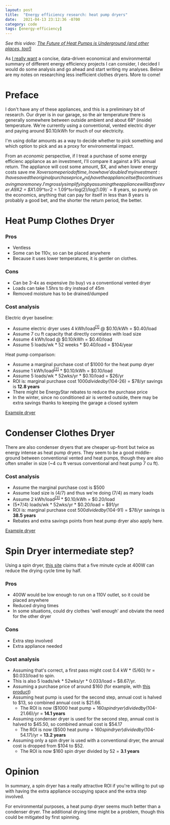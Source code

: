 ```yaml
---
layout: post
title:  "Energy efficiency research: heat pump dryers"
date:   2021-04-13 23:12:36 -0700
category: code
tags: [energy-efficiency]
---
```


_See this video: [The Future of Heat Pumps is Underground (and other places, too!)](https://www.youtube.com/watch?v=7zrx-b2sLUs)_

As [I really want](https://twitter.com/adamshirey/status/1377694632671256577) a concise, data-driven economical and environmental summary of different energy efficiency projects I can consider, I decided I would do some analysis and go ahead and start writing my analyses. Below are my notes on researching less inefficient clothes dryers. More to come!

# Preface
I don't have any of these appliances, and this is a preliminary bit of research. Our dryer is in our garage, so the air temperature there is generally somewhere between outside ambient and about 68° (inside) temperature. We're currently using a conventional, vented electric dryer and paying around $0.10/kWh for much of our electricity.

I'm using dollar amounts as a way to decide whether to pick something and which option to pick and as a proxy for environmental impact.

From an _economic_ perspective, if I treat a purchase of some energy efficienc appliance as an investment, I'll compare it against a 9% annual return. The appliance will cost some amount, $X, and when lower energy costs save me $X over some period of time, I now have 'doubled' my investment: I have saved the original purchase price _and_ I have the appliance itself to continue saving more money. I'm grossly simplifying by assuming the appliance will last forever. A 9% interest rate will double in `$X*2 = $X*1.09^t` or `2 = 1.09^t` or `log(2)/log(1.09)` = 8 years, so purely on the economics, anything that can pay for itself in less than 8 years is probably a good bet, and the shorter the return period, the better.

# Heat Pump Clothes Dryer

### Pros
* Ventless
* Some can be 110v, so can be placed anywhere
* Because it uses lower temperatures, it is gentler on clothes.

### Cons
* Can be 3-4x as expensive (to buy) vs a conventional vented dryer
* Loads can take 1.5hrs to dry instead of 45m
* Removed moisture has to be drained/dumped

### Cost analysis
Electric dryer baseline:
* Assume electric dryer uses 4 kWh/load<sup>[\[1\]](https://www.directenergy.com/learning-center/how-much-energy-dryer-use)</sup> @ $0.10/kWh = $0.40/load
* Assume 7 cu ft capacity that directly correlates with load size
* Assume 4 kWh/load @ $0.10/kWh = $0.40/load
* Assume 5 loads/wk * 52 weeks * $0.40/load = $104/year

Heat pump comparison:
* Assume a marginal purchase cost of $1000 for the heat pump dryer
* Assume 1 kWh/load<sup>[\[2\]](https://en.wikipedia.org/wiki/Clothes_dryer#Heat_pump_dryers)</sup> * $0.10/kWh = $0.10/load
* Assume 5 loads/wk * 52wks/yr * $0.10/load = $26/yr 
* ROI is: marginal purchase cost $1000 divided by ($104-26) = $78/yr savings is **12.8 years**
* There might be EnergyStar rebates to reduce the purchase price
* In the winter, since no conditioned air is vented outside, there may be extra savings thanks to keeping the garage a closed system

[Example dryer](https://www.lowes.com/pd/Whirlpool-7-4-cu-ft-Stackable-Ventless-Electric-Dryer-Chrome-Shadow-ENERGY-STAR/1000716664)

# Condenser Clothes Dryer
There are also condenser dryers that are cheaper up-front but twice as energy intense as heat pump dryers. They seem to be a good middle-ground between conventional vented and heat pumps, though they are also often smaller in size (~4 cu ft versus conventional and heat pump 7 cu ft).

### Cost analysis
* Assume the marginal purchase cost is $500
* Assume load size is (4/7) and thus we're doing (7/4) as many loads
* Assume 2 kWh/load<sup>[\[3\]](https://en.wikipedia.org/wiki/Clothes_dryer#Condenser_dryers)</sup> * $0.10/kWh = $0.20/load
* (5*7/4) loads/wk * 52wks/yr * $0.20/load = $91/yr
* ROI is: marginal purchase cost $500 divided by ($104-91) = $78/yr savings is **38.5 years**
* Rebates and extra savings points from heat pump dryer also apply here.

[Example dryer](https://www.lowes.com/pd/GE-4-1-cu-ft-Stackable-Ventless-Electric-Dryer-White/1000731570)

# Spin Dryer intermediate step?
Using a spin dryer, [this site](https://www.greenandgrowing.org/money-energy-laundry-spin-dryer/) claims that a five minute cycle at 400W can reduce the drying cycle time by half. 

### Pros
* 400W would be low enough to run on a 110V outlet, so it could be placed anywhere
* Reduced drying times
* In some situations, could dry clothes 'well enough' and obviate the need for the other dryer

### Cons
* Extra step involved
* Extra appliance needed

### Cost analysis
* Assuming that's correct, a first pass might cost 0.4 kW * (5/60) hr = $0.033/load to spin.
* This is also 5 loads/wk * 52wks/yr * 0.033/load = $8.67/yr.
* Assuming a purchase price of around $160 (for example, with [this product](https://www.amazon.com/Laundry-Alternative-Centrifugal-High-Tech-Suspension/dp/B07X3MWR3V))
* Assuming heat pump is used for the second step, annual cost is halved to $13, so combined annual cost is $21.66.
    * The ROI is now ($1000 heat pump + $160 spin dryer) divided by ($104-21.66)/yr = **14.1 years**
* Assuming condenser dryer is used for the second step, annual cost is halved to $45.50, so combined annual cost is $54.17
    * The ROI is now ($500 heat pump + $160 spin dryer) divided by ($104-54.17)/yr = **13.2 years**
* Assuming only a spin dryer is used with a conventional dryer, the annual cost is dropped from $104 to $52.
    * The ROI is now $160 spin dryer divided by 52 = **3.1 years**

# Opinion
In summary, a spin dryer has a really attractive ROI if you're willing to put up with having the extra appliance occupying space and the extra step involved.

For environmental purposes, a heat pump dryer seems much better than a condenser dryer. The additional drying time might be a problem, though this could be mitigated by first spinning.
